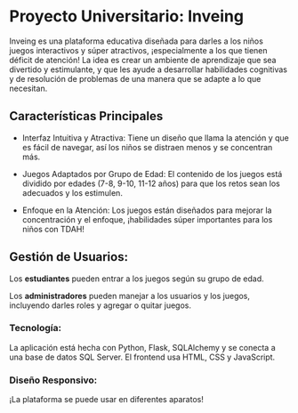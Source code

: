 
# Proyecto Universitario: Inveing

Inveing es una plataforma educativa diseñada para darles a los niños juegos interactivos y súper atractivos, ¡especialmente a los que tienen déficit de atención! La idea es crear un ambiente de aprendizaje que sea divertido y estimulante, y que les ayude a desarrollar habilidades cognitivas y de resolución de problemas de una manera que se adapte a lo que necesitan.

## Características Principales

- Interfaz Intuitiva y Atractiva: Tiene un diseño que llama la atención y que es fácil de navegar, así los niños se distraen menos y se concentran más.

- Juegos Adaptados por Grupo de Edad: El contenido de los juegos está dividido por edades (7-8, 9-10, 11-12 años) para que los retos sean los adecuados y los estimulen.

- Enfoque en la Atención: Los juegos están diseñados para mejorar la concentración y el enfoque, ¡habilidades súper importantes para los niños con TDAH!

## Gestión de Usuarios:

Los **estudiantes** pueden entrar a los juegos según su grupo de edad.

Los **administradores** pueden manejar a los usuarios y los juegos, incluyendo darles roles y agregar o quitar juegos.

### Tecnología: 

La aplicación está hecha con Python, Flask, SQLAlchemy y se conecta a una base de datos SQL Server. El frontend usa HTML, CSS y JavaScript.

### Diseño Responsivo: 

¡La plataforma se puede usar en diferentes aparatos!